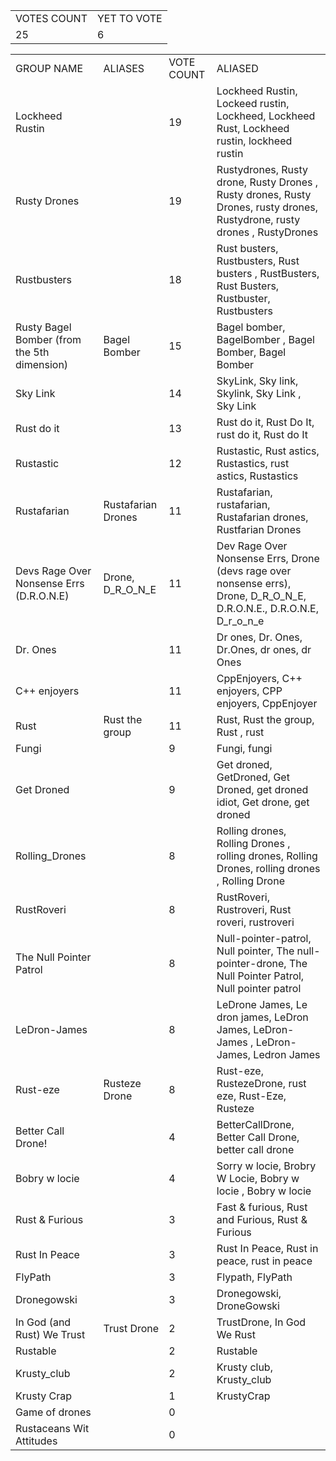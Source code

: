 <table><tr><td style="text-align: left;">VOTES COUNT</td><td style="text-align: left;">YET TO VOTE</td></tr><tr><td style="text-align: left;">25</td><td style="text-align: left;">6</td></tr></table><table><tr><td style="text-align: left;">GROUP NAME</td><td style="text-align: left;">ALIASES</td><td style="text-align: left;">VOTE COUNT</td><td style="text-align: left;">ALIASED</td></tr><tr><td style="text-align: left;">Lockheed Rustin</td><td style="text-align: left;"></td><td style="text-align: left;">19</td><td style="text-align: left;">Lockheed Rustin, Lockeed rustin, Lockheed, Lockheed Rust, Lockheed rustin, lockheed rustin</td></tr><tr><td style="text-align: left;">Rusty Drones</td><td style="text-align: left;"></td><td style="text-align: left;">19</td><td style="text-align: left;">Rustydrones, Rusty drone, Rusty Drones , Rusty drones, Rusty Drones, rusty drones, Rustydrone, rusty drones , RustyDrones</td></tr><tr><td style="text-align: left;">Rustbusters</td><td style="text-align: left;"></td><td style="text-align: left;">18</td><td style="text-align: left;">Rust busters, Rustbusters, Rust busters , RustBusters, Rust Busters, Rustbuster, Rustbusters </td></tr><tr><td style="text-align: left;">Rusty Bagel Bomber (from the 5th dimension)</td><td style="text-align: left;">Bagel Bomber</td><td style="text-align: left;">15</td><td style="text-align: left;">Bagel bomber, BagelBomber , Bagel Bomber, Bagel Bomber </td></tr><tr><td style="text-align: left;">Sky Link</td><td style="text-align: left;"></td><td style="text-align: left;">14</td><td style="text-align: left;">SkyLink, Sky link, Skylink, Sky Link , Sky Link</td></tr><tr><td style="text-align: left;">Rust do it</td><td style="text-align: left;"></td><td style="text-align: left;">13</td><td style="text-align: left;">Rust do it, Rust Do It, rust do it, Rust do It</td></tr><tr><td style="text-align: left;">Rustastic</td><td style="text-align: left;"></td><td style="text-align: left;">12</td><td style="text-align: left;">Rustastic, Rust astics, Rustastics, rust astics, Rustastics </td></tr><tr><td style="text-align: left;">Rustafarian</td><td style="text-align: left;">Rustafarian Drones</td><td style="text-align: left;">11</td><td style="text-align: left;">Rustafarian, rustafarian, Rustafarian drones, Rustfarian Drones </td></tr><tr><td style="text-align: left;">Devs Rage Over Nonsense Errs (D.R.O.N.E)</td><td style="text-align: left;">Drone, D_R_O_N_E</td><td style="text-align: left;">11</td><td style="text-align: left;">Dev Rage Over Nonsense Errs, Drone (devs rage over nonsense errs), Drone, D_R_O_N_E, D.R.O.N.E., D.R.O.N.E, D_r_o_n_e</td></tr><tr><td style="text-align: left;">Dr. Ones</td><td style="text-align: left;"></td><td style="text-align: left;">11</td><td style="text-align: left;">Dr ones, Dr. Ones, Dr.Ones, dr ones, dr Ones</td></tr><tr><td style="text-align: left;">C++ enjoyers</td><td style="text-align: left;"></td><td style="text-align: left;">11</td><td style="text-align: left;">CppEnjoyers, C++ enjoyers, CPP enjoyers, CppEnjoyer</td></tr><tr><td style="text-align: left;">Rust</td><td style="text-align: left;">Rust the group</td><td style="text-align: left;">11</td><td style="text-align: left;">Rust, Rust the group, Rust , rust</td></tr><tr><td style="text-align: left;">Fungi</td><td style="text-align: left;"></td><td style="text-align: left;">9</td><td style="text-align: left;">Fungi, fungi</td></tr><tr><td style="text-align: left;">Get Droned</td><td style="text-align: left;"></td><td style="text-align: left;">9</td><td style="text-align: left;">Get droned, GetDroned, Get Droned, get droned idiot, Get drone, get droned</td></tr><tr><td style="text-align: left;">Rolling_Drones</td><td style="text-align: left;"></td><td style="text-align: left;">8</td><td style="text-align: left;">Rolling drones, Rolling Drones , rolling drones, Rolling Drones, rolling drones , Rolling Drone</td></tr><tr><td style="text-align: left;">RustRoveri</td><td style="text-align: left;"></td><td style="text-align: left;">8</td><td style="text-align: left;">RustRoveri, Rustroveri, Rust roveri, rustroveri</td></tr><tr><td style="text-align: left;">The Null Pointer Patrol</td><td style="text-align: left;"></td><td style="text-align: left;">8</td><td style="text-align: left;">Null-pointer-patrol, Null pointer, The null-pointer-drone, The Null Pointer Patrol, Null pointer patrol</td></tr><tr><td style="text-align: left;">LeDron-James</td><td style="text-align: left;"></td><td style="text-align: left;">8</td><td style="text-align: left;">LeDrone James, Le dron james, LeDron James, LeDron-James , LeDron-James, Ledron James </td></tr><tr><td style="text-align: left;">Rust-eze</td><td style="text-align: left;">Rusteze Drone</td><td style="text-align: left;">8</td><td style="text-align: left;">Rust-eze, RustezeDrone, rust eze, Rust-Eze, Rusteze</td></tr><tr><td style="text-align: left;">Better Call Drone!</td><td style="text-align: left;"></td><td style="text-align: left;">4</td><td style="text-align: left;">BetterCallDrone, Better Call Drone, better call drone</td></tr><tr><td style="text-align: left;">Bobry w locie</td><td style="text-align: left;"></td><td style="text-align: left;">4</td><td style="text-align: left;">Sorry w locie, Brobry W Locie, Bobry w locie , Bobry w locie</td></tr><tr><td style="text-align: left;">Rust &amp; Furious</td><td style="text-align: left;"></td><td style="text-align: left;">3</td><td style="text-align: left;">Fast &amp; furious, Rust and Furious, Rust &amp; Furious</td></tr><tr><td style="text-align: left;">Rust In Peace</td><td style="text-align: left;"></td><td style="text-align: left;">3</td><td style="text-align: left;">Rust In Peace, Rust in peace, rust in peace</td></tr><tr><td style="text-align: left;">FlyPath</td><td style="text-align: left;"></td><td style="text-align: left;">3</td><td style="text-align: left;">Flypath, FlyPath</td></tr><tr><td style="text-align: left;">Dronegowski</td><td style="text-align: left;"></td><td style="text-align: left;">3</td><td style="text-align: left;">Dronegowski, DroneGowski</td></tr><tr><td style="text-align: left;">In God (and Rust) We Trust</td><td style="text-align: left;">Trust Drone</td><td style="text-align: left;">2</td><td style="text-align: left;">TrustDrone, In God We Rust</td></tr><tr><td style="text-align: left;">Rustable</td><td style="text-align: left;"></td><td style="text-align: left;">2</td><td style="text-align: left;">Rustable</td></tr><tr><td style="text-align: left;">Krusty_club</td><td style="text-align: left;"></td><td style="text-align: left;">2</td><td style="text-align: left;">Krusty club, Krusty_club</td></tr><tr><td style="text-align: left;">Krusty Crap</td><td style="text-align: left;"></td><td style="text-align: left;">1</td><td style="text-align: left;">KrustyCrap</td></tr><tr><td style="text-align: left;">Game of drones</td><td style="text-align: left;"></td><td style="text-align: left;">0</td><td style="text-align: left;"></td></tr><tr><td style="text-align: left;">Rustaceans Wit Attitudes</td><td style="text-align: left;"></td><td style="text-align: left;">0</td><td style="text-align: left;"></td></tr></table>